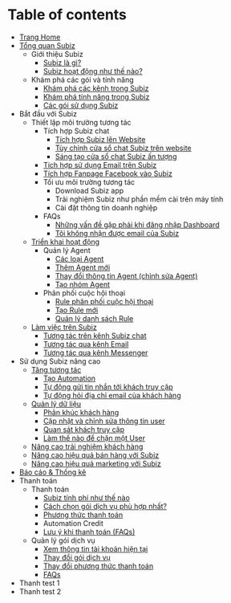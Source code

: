 # Table of contents

* [Trang Home](README.md)
* [Tổng quan Subiz](page-2/README.md)
  * Giới thiệu Subiz
    * [Subiz là gì?](page-2/gioi-thieu-subiz/subiz-la-gi.md)
    * [Subiz hoạt động như thế nào?](page-2/gioi-thieu-subiz/untitled.md)
  * Khám phá các gói và tính năng
    * [Khám phá các kênh trong Subiz](page-2/kham-pha-cac-goi-va-tinh-nang/untitled.md)
    * [Khám phá tính năng trong Subiz](page-2/kham-pha-cac-goi-va-tinh-nang/kham-pha-tinh-nang-trong-subiz.md)
    * [Các gói sử dụng Subiz](page-2/kham-pha-cac-goi-va-tinh-nang/untitled-1.md)
* Bắt đầu với Subiz
  * Thiết lập môi trường tương tác
    * Tích hợp Subiz chat
      * [Tích hợp Subiz lên Website](bat-dau-voi-subiz/thiet-lap-moi-truong-tuong-tac/tich-hop-subiz-chat/tich-hop-subiz-len-website.md)
      * [Tùy chỉnh cửa sổ chat Subiz trên website](bat-dau-voi-subiz/thiet-lap-moi-truong-tuong-tac/tich-hop-subiz-chat/untitled.md)
      * [Sáng tạo cửa sổ chat Subiz ấn tượng](bat-dau-voi-subiz/thiet-lap-moi-truong-tuong-tac/tich-hop-subiz-chat/tuy-chinh-cua-so-subiz-chat.md)
    * [Tích hợp sử dụng Email trên Subiz](bat-dau-voi-subiz/thiet-lap-moi-truong-tuong-tac/tich-hop-su-dung-email-tren-subiz.md)
    * [Tích hợp Fanpage Facebook vào Subiz](bat-dau-voi-subiz/thiet-lap-moi-truong-tuong-tac/tich-hop-fanpage-facebook-vao-subiz.md)
    * Tối ưu môi trường tương tác
      * Download Subiz app
      * Trải nghiệm Subiz như phần mềm cài trên máy tính
      * Cài đặt thông tin doanh nghiệp
    * FAQs
      * [Những vấn đề gặp phải khi đăng nhập Dashboard](bat-dau-voi-subiz/thiet-lap-moi-truong-tuong-tac/faqs/untitled-1.md)
      * [Tôi không nhận được email của Subiz](bat-dau-voi-subiz/thiet-lap-moi-truong-tuong-tac/faqs/toi-khong-nhan-duoc-email-cua-subiz.md)
  * [Triển khai hoạt động](bat-dau-voi-subiz/untitled/README.md)
    * Quản lý Agent
      * [Các loại Agent](bat-dau-voi-subiz/untitled/quan-ly-agent/cac-loai-agent.md)
      * [Thêm Agent mới](bat-dau-voi-subiz/untitled/quan-ly-agent/untitled.md)
      * [Thay đổi thông tin Agent \(chỉnh sửa Agent\)](bat-dau-voi-subiz/untitled/quan-ly-agent/thay-doi-thong-tin-agent-chinh-sua-agent.md)
      * [Tạo nhóm Agent](bat-dau-voi-subiz/untitled/quan-ly-agent/untitled-1.md)
    * Phân phối cuộc hội thoại
      * [Rule phân phối cuộc hội thoại](bat-dau-voi-subiz/untitled/untitled/rule-phan-phoi-cuoc-hoi-thoai.md)
      * [Tạo Rule mới](bat-dau-voi-subiz/untitled/untitled/untitled.md)
      * [Quản lý danh sách Rule](bat-dau-voi-subiz/untitled/untitled/quan-ly-danh-sach-rule.md)
  * [Làm việc trên Subiz](bat-dau-voi-subiz/lam-viec-tren-subiz/README.md)
    * [Tương tác trên kênh Subiz chat](bat-dau-voi-subiz/lam-viec-tren-subiz/tuong-tac-tren-kenh-subiz-chat.md)
    * [Tương tác qua kênh Email](bat-dau-voi-subiz/lam-viec-tren-subiz/tuong-tac-qua-kenh-email.md)
    * [Tương tác qua kênh Messenger](bat-dau-voi-subiz/lam-viec-tren-subiz/tuong-tac-qua-kenh-messenger.md)
* Sử dụng Subiz nâng cao
  * [Tăng tương tác](su-dung-subiz-nang-cao/tang-tuong-tac/README.md)
    * [Tạo Automation](su-dung-subiz-nang-cao/tang-tuong-tac/tao-automation.md)
    * [Tự động gửi tin nhắn tới khách truy cập](su-dung-subiz-nang-cao/tang-tuong-tac/tu-dong-gui-tin-nhan-toi-khach-truy-cap.md)
    * [Tự động hỏi địa chỉ email của khách hàng](su-dung-subiz-nang-cao/tang-tuong-tac/untitled.md)
  * [Quản lý dữ liệu](su-dung-subiz-nang-cao/untitled/README.md)
    * [Phân khúc khách hàng](su-dung-subiz-nang-cao/untitled/phan-khuc-khach-hang.md)
    * [Cập nhật và chỉnh sửa thông tin user](su-dung-subiz-nang-cao/untitled/cap-nhat-va-chinh-sua-thong-tin-user.md)
    * [Quan sát khách truy cập](su-dung-subiz-nang-cao/untitled/quan-sat-khach-truy-cap.md)
    * [Làm thế nào để chặn một User](su-dung-subiz-nang-cao/untitled/lam-the-nao-de-chan-mot-user.md)
  * [Nâng cao trải nghiệm khách hàng](su-dung-subiz-nang-cao/nang-cao-trai-nghiem-khach-hang.md)
  * [Nâng cao hiệu quả bán hàng với Subiz](su-dung-subiz-nang-cao/untitled-1.md)
  * [Nâng cao hiệu quả marketing với Subiz](su-dung-subiz-nang-cao/nang-cao-hieu-qua-marketing-voi-subiz.md)
* [Báo cáo & Thống kê](bao-cao-and-thong-ke-1.md)
* Thanh toán
  * Thanh toán
    * [Subiz tính phí như thế nào](untitled/thanh-toan/subiz-tinh-phi-nhu-the-nao.md)
    * [Cách chọn gói dịch vụ phù hợp nhất?](untitled/thanh-toan/cach-chon-goi-dich-vu-phu-hop-nhat.md)
    * [Phương thức thanh toán](untitled/thanh-toan/untitled.md)
    * Automation Credit
    * [Lưu ý khi thanh toán \(FAQs\)](untitled/thanh-toan/luu-y-khi-thanh-toan-faqs.md)
  * Quản lý gói dịch vụ
    * [Xem thông tin tài khoản hiện tại](untitled/untitled/xem-thong-tin-tai-khoan-hien-tai.md)
    * [Thay đổi gói dịch vụ](untitled/untitled/untitled.md)
    * [Thay đổi phương thức thanh toán](untitled/untitled/thay-doi-phuong-thuc-thanh-toan.md)
    * [FAQs](untitled/untitled/untitled-1.md)
* Thanh test 1
* Thanh test 2

